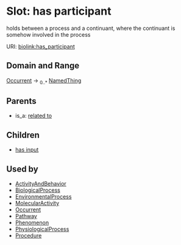 # Slot: has participant


holds between a process and a continuant, where the continuant is somehow involved in the process

URI: [biolink:has_participant](https://w3id.org/biolink/vocab/has_participant)
## Domain and Range

[Occurrent](Occurrent.md) ->  <sub>0..*</sub> [NamedThing](NamedThing.md)
## Parents

 *  is_a: [related to](related_to.md)
## Children

 *  [has input](has_input.md)
## Used by

 * [ActivityAndBehavior](ActivityAndBehavior.md)
 * [BiologicalProcess](BiologicalProcess.md)
 * [EnvironmentalProcess](EnvironmentalProcess.md)
 * [MolecularActivity](MolecularActivity.md)
 * [Occurrent](Occurrent.md)
 * [Pathway](Pathway.md)
 * [Phenomenon](Phenomenon.md)
 * [PhysiologicalProcess](PhysiologicalProcess.md)
 * [Procedure](Procedure.md)
